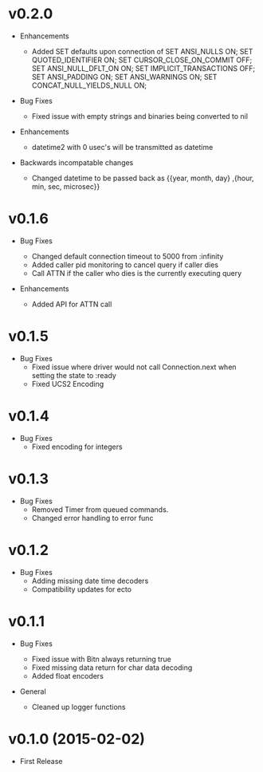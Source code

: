 # v0.2.0
* Enhancements
  * Added SET defaults upon connection of
    SET ANSI_NULLS ON;
    SET QUOTED_IDENTIFIER ON;
    SET CURSOR_CLOSE_ON_COMMIT OFF;
    SET ANSI_NULL_DFLT_ON ON;
    SET IMPLICIT_TRANSACTIONS OFF;
    SET ANSI_PADDING ON;
    SET ANSI_WARNINGS ON;
    SET CONCAT_NULL_YIELDS_NULL ON;

* Bug Fixes
  * Fixed issue with empty strings and binaries being converted to nil

* Enhancements
  * datetime2 with 0 usec's will be transmitted as datetime

* Backwards incompatable changes
  * Changed datetime to be passed back as {{year, month, day} ,{hour, min, sec, microsec}}

# v0.1.6
* Bug Fixes
  * Changed default connection timeout to 5000 from :infinity
  * Added caller pid monitoring to cancel query if caller dies
  * Call ATTN if the caller who dies is the currently executing query

* Enhancements
  * Added API for ATTN call

# v0.1.5
* Bug Fixes
  * Fixed issue where driver would not call Connection.next when setting the state to :ready
  * Fixed UCS2 Encoding

# v0.1.4
* Bug Fixes
  * Fixed encoding for integers

# v0.1.3
* Bug Fixes
  * Removed Timer from queued commands.
  * Changed error handling to error func

# v0.1.2
* Bug Fixes
  * Adding missing date time decoders
  * Compatibility updates for ecto

# v0.1.1
* Bug Fixes
  * Fixed issue with Bitn always returning true
  * Fixed missing data return for char data decoding
  * Added float encoders

* General
  * Cleaned up logger functions

# v0.1.0 (2015-02-02)
* First Release
